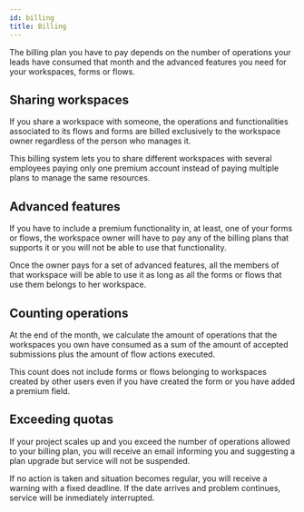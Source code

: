 ```yaml
---
id: billing
title: Billing
---
```


The billing plan you have to pay depends on the number of operations your leads have consumed that month and the advanced features you need for your workspaces, forms or flows.

## Sharing workspaces

If you share a workspace with someone, the operations and functionalities associated to its flows and forms are billed exclusively to the workspace owner regardless of the person who manages it.

This billing system lets you to share different workspaces with several employees paying only one premium account instead of paying multiple plans to manage the same resources.

## Advanced features

If you have to include a premium functionality in, at least, one of your forms or flows, the workspace owner will have to pay any of the billing plans that supports it or you will not be able to use that functionality.

Once the owner pays for a set of advanced features, all the members of that workspace will be able to use it as long as all the forms or flows that use them belongs to her workspace.

## Counting operations

At the end of the month, we calculate the amount of operations that the workspaces you own have consumed as a sum of the amount of accepted submissions plus the amount of flow actions executed.

This count does not include forms or flows belonging to workspaces created by other users even if you have created the form or you have added a premium field.

## Exceeding quotas

If your project scales up and you exceed the number of operations allowed to your billing plan, you will receive an email informing you and suggesting a plan upgrade but service will not be suspended.

If no action is taken and situation becomes regular, you will receive a warning with a fixed deadline. If the date arrives and problem continues, service will be inmediately interrupted.
